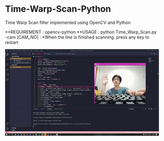 # Time-Warp-Scan-Python
Time Warp Scan filter implemented using OpenCV and Python

**REQUIREMENT : opencv-python
**USAGE : python Time_Warp_Scan.py -cam [CAM_NO]
        : *When the line is finished scanning. press any key to restart

![](Example.gif)
